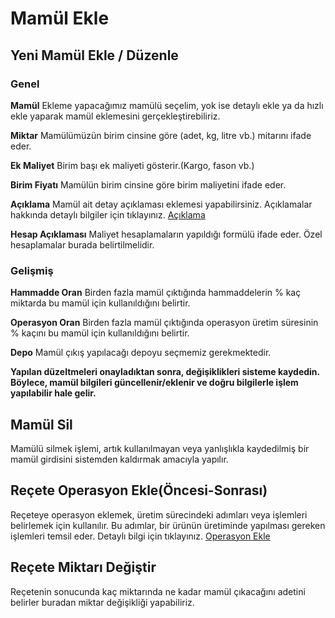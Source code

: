 
# Mamül Ekle 

## Yeni Mamül Ekle / Düzenle

### Genel 

**Mamül** Ekleme yapacağımız mamülü seçelim, yok ise detaylı ekle ya da hızlı ekle yaparak mamül eklemesini gerçekleştirebiliriz.

**Miktar** Mamülümüzün birim cinsine göre (adet, kg, litre vb.) mitarını ifade eder.

**Ek Maliyet** Birim başı ek maliyeti gösterir.(Kargo, fason vb.)

**Birim Fiyatı** Mamülün birim cinsine göre birim maliyetini ifade eder.

**Açıklama** Mamül ait detay açıklaması eklemesi yapabilirsiniz. Açıklamalar hakkında detaylı bilgiler için tıklayınız. [Açıklama](../TemelOzellikler/Aciklama.md)

**Hesap Açıklaması** Maliyet hesaplamaların yapıldığı formülü ifade eder. Özel hesaplamalar burada belirtilmelidir.

### Gelişmiş 

**Hammadde Oran** Birden fazla mamül çıktığında hammaddelerin % kaç miktarda bu mamül için kullanıldığını belirtir.

**Operasyon Oran** Birden fazla mamül çıktığında operasyon üretim süresinin % kaçını bu mamül için kullanıldığını belirtir.

**Depo** Mamül çıkış yapılacağı depoyu seçmemiz gerekmektedir.

**Yapılan düzeltmeleri onayladıktan sonra, değişiklikleri sisteme kaydedin. Böylece, mamül bilgileri güncellenir/eklenir ve doğru bilgilerle işlem yapılabilir hale gelir.**

## Mamül Sil 

Mamülü silmek işlemi, artık kullanılmayan veya yanlışlıkla kaydedilmiş bir mamül girdisini sistemden kaldırmak amacıyla yapılır.

## Reçete Operasyon Ekle(Öncesi-Sonrası)

Reçeteye operasyon eklemek, üretim sürecindeki adımları veya işlemleri belirlemek için kullanılır. 
Bu adımlar, bir ürünün üretiminde yapılması gereken işlemleri temsil eder. 
Detaylı bilgi için tıklayınız. [Operasyon Ekle](../Uretim/OperasyonEkle.md)

## Reçete Miktarı Değiştir

Reçetenin sonucunda kaç miktarında ne kadar mamül çıkacağını adetini belirler buradan miktar değişikliği yapabiliriz.
